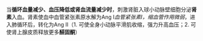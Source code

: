 当**循环血量减少、血压降低或肾血流量减少时**，刺激肾脏入球小动脉壁细胞分泌**肾素**入血。肾素使血中血管紧张素原水解为Ang I*血管紧张素I，缩血管作用微弱*，进入肺循环后，转化为Ang II（1. 可使全身小动脉平滑肌收缩，强力升高血压；2. 可使肾上腺皮质释放更多**醛固酮**）